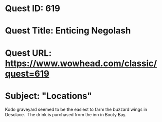 # Quest ID: 619
# Quest Title: Enticing Negolash
# Quest URL: https://www.wowhead.com/classic/quest=619
# Subject: "Locations"
Kodo graveyard seemed to be the easiest to farm the buzzard wings in Desolace.  The drink is purchased from the inn in Booty Bay.